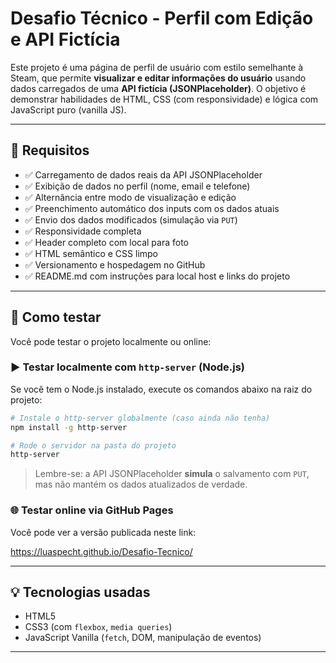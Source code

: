 # Desafio Técnico - Perfil com Edição e API Fictícia

Este projeto é uma página de perfil de usuário com estilo semelhante à Steam, que permite **visualizar e editar informações do usuário** usando dados carregados de uma **API fictícia (JSONPlaceholder)**. O objetivo é demonstrar habilidades de HTML, CSS (com responsividade) e lógica com JavaScript puro (vanilla JS).

---

## 🎯 Requisitos

- ✅ Carregamento de dados reais da API JSONPlaceholder
- ✅ Exibição de dados no perfil (nome, email e telefone)
- ✅ Alternância entre modo de visualização e edição
- ✅ Preenchimento automático dos inputs com os dados atuais
- ✅ Envio dos dados modificados (simulação via `PUT`)
- ✅ Responsividade completa
- ✅ Header completo com local para foto
- ✅ HTML semântico e CSS limpo
- ✅ Versionamento e hospedagem no GitHub
- ✅ README.md com instruções para local host e links do projeto
---

## 🚀 Como testar

Você pode testar o projeto localmente ou online:

### ▶️ Testar localmente com `http-server` (Node.js)

Se você tem o Node.js instalado, execute os comandos abaixo na raiz do projeto:

```bash
# Instale o http-server globalmente (caso ainda não tenha)
npm install -g http-server

# Rode o servidor na pasta do projeto
http-server

```
> Lembre-se: a API JSONPlaceholder **simula** o salvamento com `PUT`, mas não mantém os dados atualizados de verdade.


### 🌐 Testar online via GitHub Pages

Você pode ver a versão publicada neste link:

https://luaspecht.github.io/Desafio-Tecnico/
___

## 💡 Tecnologias usadas

- HTML5
- CSS3 (com `flexbox`, `media queries`)
- JavaScript Vanilla (`fetch`, DOM, manipulação de eventos)

___